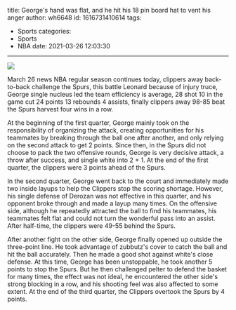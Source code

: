 title: George's hand was flat, and he hit his 18 pin board hat to vent his anger
author: wh6648
id: 1616731410614
tags: 
- Sports
categories: 
- Sports
- NBA
date: 2021-03-26 12:03:30
---
![](https://p0.itc.cn/images01/20210326/efc14a11f9154966b3cd66a6885377c0.jpeg)


March 26 news NBA regular season continues today, clippers away back-to-back challenge the Spurs, this battle Leonard because of injury truce, George single nucleus led the team efficiency is average, 28 shot 10 in the game cut 24 points 13 rebounds 4 assists, finally clippers away 98-85 beat the Spurs harvest four wins in a row.

At the beginning of the first quarter, George mainly took on the responsibility of organizing the attack, creating opportunities for his teammates by breaking through the ball one after another, and only relying on the second attack to get 2 points. Since then, in the Spurs did not choose to pack the two offensive rounds, George is very decisive attack, a throw after success, and single white into 2 + 1. At the end of the first quarter, the clippers were 3 points ahead of the Spurs.

In the second quarter, George went back to the court and immediately made two inside layups to help the Clippers stop the scoring shortage. However, his single defense of Derozan was not effective in this quarter, and his opponent broke through and made a layup many times. On the offensive side, although he repeatedly attracted the ball to find his teammates, his teammates felt flat and could not turn the wonderful pass into an assist. After half-time, the clippers were 49-55 behind the Spurs.

After another fight on the other side, George finally opened up outside the three-point line. He took advantage of zubbutz's cover to catch the ball and hit the ball accurately. Then he made a good shot against white's close defense. At this time, George has been unstoppable, he took another 5 points to stop the Spurs. But he then challenged pelter to defend the basket for many times, the effect was not ideal, he encountered the other side's strong blocking in a row, and his shooting feel was also affected to some extent. At the end of the third quarter, the Clippers overtook the Spurs by 4 points.

